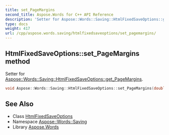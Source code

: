 ```yaml
---
title: set_PageMargins
second_title: Aspose.Words for C++ API Reference
description: 'Setter for Aspose::Words::Saving::HtmlFixedSaveOptions::get_PageMargins.'
type: docs
weight: 417
url: /cpp/aspose.words.saving/htmlfixedsaveoptions/set_pagemargins/
---
```

## HtmlFixedSaveOptions::set_PageMargins method


Setter for [Aspose::Words::Saving::HtmlFixedSaveOptions::get_PageMargins](../get_pagemargins/).

```cpp
void Aspose::Words::Saving::HtmlFixedSaveOptions::set_PageMargins(double value)
```

## See Also

* Class [HtmlFixedSaveOptions](../)
* Namespace [Aspose::Words::Saving](../../)
* Library [Aspose.Words](../../../)
